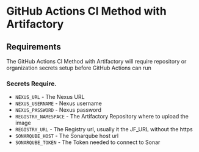 # GitHub Actions CI Method with Artifactory

## Requirements

The GitHub Actions CI Method with Artifactory will require repository or organization secrets setup before GitHub Actions can run

### Secrets Require.

- `NEXUS_URL` - The Nexus URL
- `NEXUS_USERNAME` - Nexus username
- `NEXUS_PASSWORD` - Nexus password 
- `REGISTRY_NAMESPACE` - The Artifactory Repository where to upload the image
- `REGISTRY_URL` - The Registry url, usually it the JF_URL without the https
- `SONARQUBE_HOST` - The Sonarqube host url
- `SONARQUBE_TOKEN` - The Token needed to connect to Sonar

